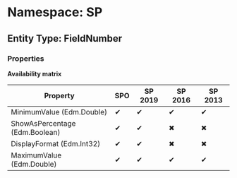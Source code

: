 # Namespace: SP
## Entity Type: FieldNumber

### Properties

**Availability matrix**

Property | SPO | SP 2019 | SP 2016 | SP 2013
----------|-----|---------|---------|--------
MinimumValue (Edm.Double) | ✔ | ✔ | ✔ | ✔
ShowAsPercentage (Edm.Boolean) | ✔ | ✔ | ✖ | ✖
DisplayFormat (Edm.Int32) | ✔ | ✔ | ✖ | ✖
MaximumValue (Edm.Double) | ✔ | ✔ | ✔ | ✔

